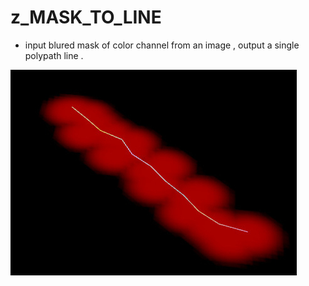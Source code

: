 # z_MASK_TO_LINE
- input blured mask of color channel from an image , output a single polypath line .

![z_MASK_TO_LINE](https://raw.githubusercontent.com/CorvaeOboro/zenv/master/hip/z_MASK_TO_LINE/z_MASK_TO_LINE.jpg?raw=true "z_MASK_TO_LINE")